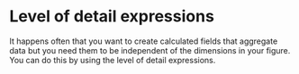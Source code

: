 


# Level of detail expressions

It happens often that you want to create calculated fields that aggregate data but you need them to be independent of the dimensions in your figure. You can do this by using the level of detail expressions.
